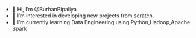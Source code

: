- 👋 Hi, I’m @BurhanPipaliya
- 👀 I’m interested in developing new projects from scratch.
- 🌱 I’m currently learning Data Engineering using Python,Hadoop,Apache Spark

<!---
BurhanPipaliya/BurhanPipaliya is a ✨ special ✨ repository because its `README.md` (this file) appears on your GitHub profile.
You can click the Preview link to take a look at your changes.
--->
